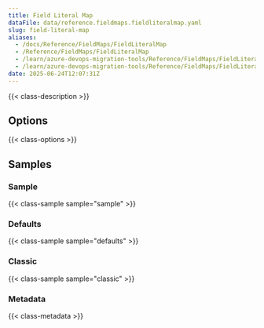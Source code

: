 ```yaml
---
title: Field Literal Map
dataFile: data/reference.fieldmaps.fieldliteralmap.yaml
slug: field-literal-map
aliases:
  - /docs/Reference/FieldMaps/FieldLiteralMap
  - /Reference/FieldMaps/FieldLiteralMap
  - /learn/azure-devops-migration-tools/Reference/FieldMaps/FieldLiteralMap
  - /learn/azure-devops-migration-tools/Reference/FieldMaps/FieldLiteralMap/index.md
date: 2025-06-24T12:07:31Z
---
```


{{< class-description >}}

## Options

{{< class-options >}}

## Samples

### Sample

{{< class-sample sample="sample" >}}

### Defaults

{{< class-sample sample="defaults" >}}

### Classic

{{< class-sample sample="classic" >}}

### Metadata

{{< class-metadata >}}

